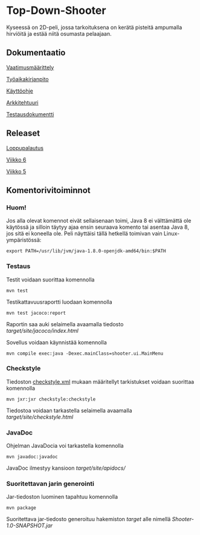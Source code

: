 # Top-Down-Shooter
Kyseessä on 2D-peli, jossa tarkoituksena on kerätä pisteitä ampumalla hirviöitä ja estää niitä osumasta pelaajaan.

## Dokumentaatio

[Vaatimusmäärittely](https://github.com/chipfrog/ot-harjoitustyo/blob/master/shooter/dokumentaatio/vaatimusmaarittely.md)

[Työaikakirjanpito](https://github.com/chipfrog/ot-harjoitustyo/blob/master/shooter/dokumentaatio/tyoaikakirjanpito.md)

[Käyttöohje](https://github.com/chipfrog/ot-harjoitustyo/blob/master/shooter/dokumentaatio/kayttoohje.md)

[Arkkitehtuuri](https://github.com/chipfrog/ot-harjoitustyo/blob/master/shooter/dokumentaatio/arkkitehtuuri.md)

[Testausdokumentti](https://github.com/chipfrog/ot-harjoitustyo/blob/master/shooter/dokumentaatio/testidokumentti.md)

## Releaset
[Loppupalautus](https://github.com/chipfrog/ot-harjoitustyo/releases/tag/viikko7)

[Viikko 6](https://github.com/chipfrog/ot-harjoitustyo/releases/tag/viikko6)

[Viikko 5](https://github.com/chipfrog/ot-harjoitustyo/releases/tag/viikko5)

## Komentorivitoiminnot

### Huom!
Jos alla olevat komennot eivät sellaisenaan toimi, Java 8 ei välttämättä ole käytössä ja silloin täytyy ajaa ensin seuraava komento tai asentaa Java 8, jos sitä ei koneella ole. Peli näyttäisi tällä hetkellä toimivan vain Linux-ympäristössä:
```
export PATH=/usr/lib/jvm/java-1.8.0-openjdk-amd64/bin:$PATH
```

### Testaus
Testit voidaan suorittaa komennolla
```
mvn test
```
Testikattavuusraportti luodaan komennolla
```
mvn test jacoco:report
```
Raportin saa auki selaimella avaamalla tiedosto _target/site/jacoco/index.html_

Sovellus voidaan käynnistää komennolla
```
mvn compile exec:java -Dexec.mainClass=shooter.ui.MainMenu
```
### Checkstyle
Tiedoston [checkstyle.xml](https://github.com/chipfrog/ot-harjoitustyo/blob/master/shooter/checkstyle.xml)
mukaan määritellyt tarkistukset voidaan suorittaa komennolla
```
mvn jxr:jxr checkstyle:checkstyle
```
Tiedostoa voidaan tarkastella selaimella avaamalla _target/site/checkstyle.html_
### JavaDoc
Ohjelman JavaDocia voi tarkastella komennolla
```
mvn javadoc:javadoc
```
JavaDoc ilmestyy kansioon _target/site/apidocs/_

### Suoritettavan jarin generointi
Jar-tiedoston luominen tapahtuu komennolla
```
mvn package
```
Suoritettava jar-tiedosto generoituu hakemiston _target_ alle nimellä _Shooter-1.0-SNAPSHOT.jar_

